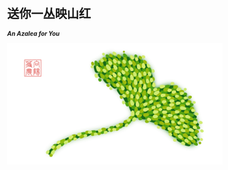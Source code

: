 <!-- Created by 向阳花花农 (The Sunflorist) on 2024-11-22. -->
<!-- The Sunflorist's Shangri-La © 2024 by The Sunflorist is licensed under CC BY-NC-SA 4.0, all rights reserved. -->

# 送你一丛映山红

***An Azalea for You***

<img src="../_images/Gingko_Leaf.png" alt="Gingko_Leaf" class="bg-transparent align-center">
